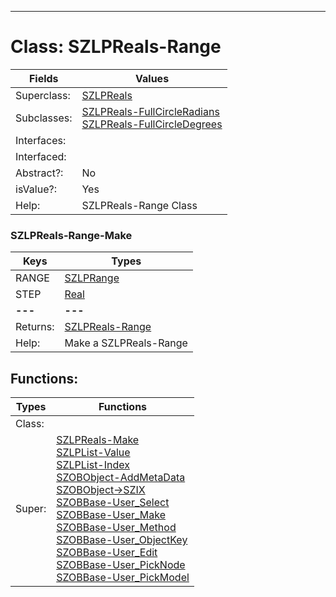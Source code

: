 ---------

# Class:	SZLPReals-Range

| Fields | Values |
| --------- | --------- |
| Superclass: | [SZLPReals](SZLPReals.html) |
| Subclasses: | [SZLPReals-FullCircleRadians](SZLPReals-FullCircleRadians.html) <br> [SZLPReals-FullCircleDegrees](SZLPReals-FullCircleDegrees.html) |
| Interfaces: |  |
| Interfaced: |  |
| Abstract?: | No |
| isValue?: | Yes |
| Help: | SZLPReals-Range Class |

### SZLPReals-Range-Make

| Keys | Types |
| --------- | --------- |
| RANGE | [SZLPRange](SZLPRange.html) |
| STEP | [Real](Real.html) |
| **---** | **---** |
| Returns: | [SZLPReals-Range](SZLPReals-Range.html) |
| Help: | Make a SZLPReals-Range |


## Functions:

| Types | Functions |
| --------- | --------- |
| Class: |  |
| Super: | [SZLPReals-Make](SZLPReals.html) <br> [SZLPList-Value](SZLPList.html) <br> [SZLPList-Index](SZLPList.html) <br> [SZOBObject-AddMetaData](SZOBObject.html) <br> [SZOBObject->SZIX](SZOBObject.html) <br> [SZOBBase-User_Select](SZOBBase.html) <br> [SZOBBase-User_Make](SZOBBase.html) <br> [SZOBBase-User_Method](SZOBBase.html) <br> [SZOBBase-User_ObjectKey](SZOBBase.html) <br> [SZOBBase-User_Edit](SZOBBase.html) <br> [SZOBBase-User_PickNode](SZOBBase.html) <br> [SZOBBase-User_PickModel](SZOBBase.html) |


